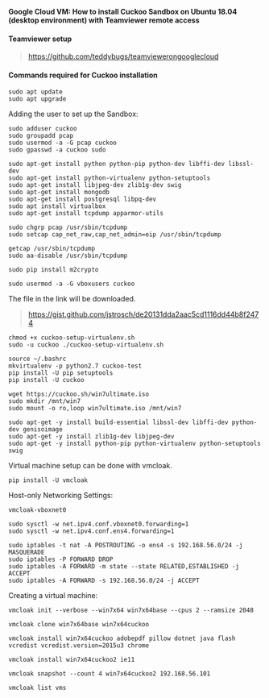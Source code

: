 **Google Cloud VM: How to install Cuckoo Sandbox on Ubuntu 18.04 (desktop environment) with Teamviewer remote access**
 


#### Teamviewer setup

> https://github.com/teddybugs/teamviewerongooglecloud
 

#### Commands required for Cuckoo installation

```
sudo apt update
sudo apt upgrade 
```
Adding the user to set up the Sandbox:
```
sudo adduser cuckoo
sudo groupadd pcap
sudo usermod -a -G pcap cuckoo
sudo gpasswd -a cuckoo sudo
```

```
sudo apt-get install python python-pip python-dev libffi-dev libssl-dev
sudo apt-get install python-virtualenv python-setuptools
sudo apt-get install libjpeg-dev zlib1g-dev swig
sudo apt-get install mongodb
sudo apt-get install postgresql libpq-dev
sudo apt install virtualbox
sudo apt-get install tcpdump apparmor-utils

sudo chgrp pcap /usr/sbin/tcpdump
sudo setcap cap_net_raw,cap_net_admin=eip /usr/sbin/tcpdump

getcap /usr/sbin/tcpdump
sudo aa-disable /usr/sbin/tcpdump

sudo pip install m2crypto

sudo usermod -a -G vboxusers cuckoo
```
The file in the link will be downloaded.

> https://gist.github.com/jstrosch/de20131dda2aac5cd1116dd44b8f2474


```
chmod +x cuckoo-setup-virtualenv.sh
sudo -u cuckoo ./cuckoo-setup-virtualenv.sh
```
```
source ~/.bashrc
mkvirtualenv -p python2.7 cuckoo-test
pip install -U pip setuptools
pip install -U cuckoo
```

```
wget https://cuckoo.sh/win7ultimate.iso
sudo mkdir /mnt/win7
sudo mount -o ro,loop win7ultimate.iso /mnt/win7
```
```
sudo apt-get -y install build-essential libssl-dev libffi-dev python-dev genisoimage
sudo apt-get -y install zlib1g-dev libjpeg-dev
sudo apt-get -y install python-pip python-virtualenv python-setuptools swig
```

Virtual machine setup can be done with vmcloak.
```
pip install -U vmcloak
```
Host-only Networking  Settings:

```
vmcloak-vboxnet0

sudo sysctl -w net.ipv4.conf.vboxnet0.forwarding=1
sudo sysctl -w net.ipv4.conf.ens4.forwarding=1

sudo iptables -t nat -A POSTROUTING -o ens4 -s 192.168.56.0/24 -j MASQUERADE
sudo iptables -P FORWARD DROP
sudo iptables -A FORWARD -m state --state RELATED,ESTABLISHED -j ACCEPT
sudo iptables -A FORWARD -s 192.168.56.0/24 -j ACCEPT
```

Creating a virtual machine:

```
vmcloak init --verbose --win7x64 win7x64base --cpus 2 --ramsize 2048

vmcloak clone win7x64base win7x64cuckoo

vmcloak install win7x64cuckoo adobepdf pillow dotnet java flash vcredist vcredist.version=2015u3 chrome

vmcloak install win7x64cuckoo2 ie11

vmcloak snapshot --count 4 win7x64cuckoo2 192.168.56.101

vmcloak list vms
```


